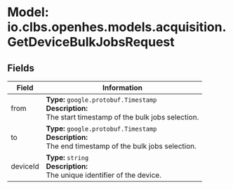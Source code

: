 # Model: io.clbs.openhes.models.acquisition.GetDeviceBulkJobsRequest

## Fields

| Field | Information |
| --- | --- |
| from | <b>Type:</b> `google.protobuf.Timestamp`<br><b>Description:</b><br>The start timestamp of the bulk jobs selection. |
| to | <b>Type:</b> `google.protobuf.Timestamp`<br><b>Description:</b><br>The end timestamp of the bulk jobs selection. |
| deviceId | <b>Type:</b> `string`<br><b>Description:</b><br>The unique identifier of the device. |


